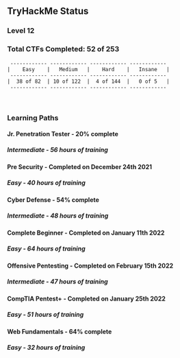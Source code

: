 ## TryHackMe Status
### Level 12
### Total CTFs Completed: 52 of 253

```
 ------------ ------------ ------------ ------------
|    Easy    |   Medium   |    Hard    |   Insane   |
 ------------ ------------ ------------ ------------
|  38 of 82  | 10 of 122  |  4 of 144  |   0 of 5   |
 ------------ ------------ ------------ ------------
```

<br>

### Learning Paths

#### Jr. Penetration Tester - 20% complete
##### Intermediate - 56 hours of training

#### Pre Security - Completed on December 24th 2021
##### Easy - 40 hours of training

#### Cyber Defense - 54% complete
##### Intermediate - 48 hours of training

#### Complete Beginner - Completed on January 11th 2022
##### Easy - 64 hours of training

#### Offensive Pentesting - Completed on February 15th 2022
##### Intermediate - 47 hours of training

#### CompTIA Pentest+ - Completed on January 25th 2022
##### Easy - 51 hours of training

#### Web Fundamentals - 64% complete
##### Easy - 32 hours of training
